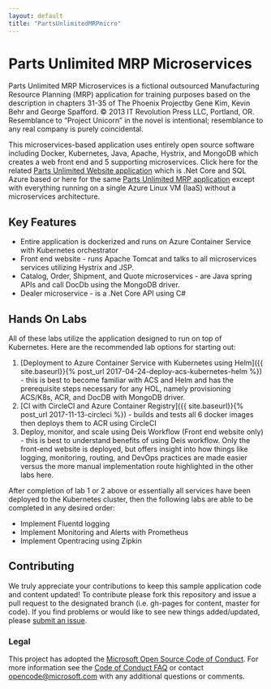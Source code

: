 ```yaml
---
layout: default
title: "PartsUnlimitedMRPmicro"
---
```


# Parts Unlimited MRP Microservices

Parts Unlimited MRP Microservices is a fictional outsourced Manufacturing Resource Planning (MRP) application for training purposes based on the description in chapters 31-35 of The Phoenix Projectby Gene Kim, Kevin Behr and George Spafford. © 2013 IT Revolution Press LLC, Portland, OR. Resemblance to “Project Unicorn” in the novel is intentional; resemblance to any real company is purely coincidental.

This microservices-based application uses entirely open source software including Docker, Kubernetes, Java, Apache, Hystrix, and MongoDB which creates a web front end and 5 supporting microservices. Click here for the related [Parts Unlimited Website application](http://microsoft.github.io/PartsUnlimited/) which is .Net Core and SQL Azure based or here for the same [Parts Unlimited MRP application](http://aka.ms/pumrplabs) except with everything running on a single Azure Linux VM (IaaS) without a microservices architecture.

## Key Features

- Entire application is dockerized and runs on Azure Container Service with Kubernetes orchestrator
- Front end website - runs Apache Tomcat and talks to all microservices services utilizing Hystrix and JSP.
- Catalog, Order, Shipment, and Quote microservices - are Java spring APIs and call DocDb using the MongoDB driver.
- Dealer microservice - is a .Net Core API using C#

## Hands On Labs

All of these labs utilize the application designed to run on top of Kubernetes.  Here are the recommended lab options for starting out:

1. [Deployment to Azure Container Service with Kubernetes using Helm]({{ site.baseurl}}{% post_url 2017-04-24-deploy-acs-kubernetes-helm %}) - this is best to become familiar with ACS and Helm and has the prerequisite steps necessary for any HOL, namely provisioning ACS/K8s, ACR, and DocDB with MongoDB driver.
1. [CI with CircleCI and Azure Container Registry]({{ site.baseurl}}{% post_url 2017-11-13-circleci %}) - builds and tests all 6 docker images then deploys them to ACR using CircleCI 
1. Deploy, monitor, and scale using Deis Workflow (Front end website only) - this is best to understand benefits of using Deis workflow.  Only the front-end website is deployed, but offers insight into how things like logging, monitoring, routing, and DevOps practices are made easier versus the more manual implementation route highlighted in the other labs here.

After completion of lab 1 or 2 above or essentially all services have been deployed to the Kubernetes cluster, then the following labs are able to be completed in any desired order:

- Implement Fluentd logging
- Implement Monitoring and Alerts with Prometheus
- Implement Opentracing using Zipkin

## Contributing

We truly appreciate your contributions to keep this sample application code and content updated! To contribute please fork this repository and issue a pull request to the designated branch (i.e. gh-pages for content, master for code). If you find problems or would like to see new things added/updated, please [submit an issue](https://github.com/Microsoft/PartsUnlimitedMRPmicro/issues).

### Legal

This project has adopted the [Microsoft Open Source Code of Conduct](https://opensource.microsoft.com/codeofconduct/). 
For more information see the [Code of Conduct FAQ](https://opensource.microsoft.com/codeofconduct/faq/) or contact [opencode@microsoft.com](mailto:opencode@microsoft.com) with any additional questions or comments.
